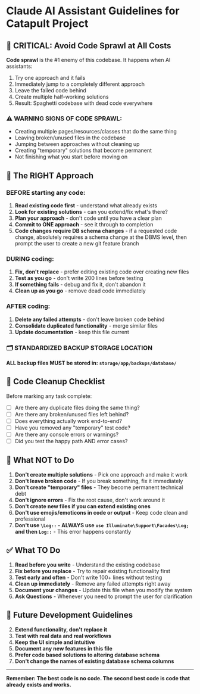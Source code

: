 # Claude AI Assistant Guidelines for Catapult Project

## 🚨 CRITICAL: Avoid Code Sprawl at All Costs

**Code sprawl** is the #1 enemy of this codebase. It happens when AI assistants:
1. Try one approach and it fails
2. Immediately jump to a completely different approach 
3. Leave the failed code behind
4. Create multiple half-working solutions
5. Result: Spaghetti codebase with dead code everywhere

### ⚠️ WARNING SIGNS OF CODE SPRAWL:
- Creating multiple pages/resources/classes that do the same thing
- Leaving broken/unused files in the codebase
- Jumping between approaches without cleaning up
- Creating "temporary" solutions that become permanent
- Not finishing what you start before moving on

## 🎯 The RIGHT Approach

### BEFORE starting any code:
1. **Read existing code first** - understand what already exists
2. **Look for existing solutions** - can you extend/fix what's there?
3. **Plan your approach** - don't code until you have a clear plan
4. **Commit to ONE approach** - see it through to completion
5. **Code changes require DB schema changes** - if a requested code change, absolutely requires a schema change at the DBMS level, then prompt the user to create a new git feature branch

### DURING coding:
1. **Fix, don't replace** - prefer editing existing code over creating new files
2. **Test as you go** - don't write 200 lines before testing
3. **If something fails** - debug and fix it, don't abandon it
4. **Clean up as you go** - remove dead code immediately

### AFTER coding:
1. **Delete any failed attempts** - don't leave broken code behind
2. **Consolidate duplicated functionality** - merge similar files
3. **Update documentation** - keep this file current


### 🗂️ STANDARDIZED BACKUP STORAGE LOCATION
**ALL backup files MUST be stored in: `storage/app/backups/database/`**

## 🧹 Code Cleanup Checklist

Before marking any task complete:

- [ ] Are there any duplicate files doing the same thing?
- [ ] Are there any broken/unused files left behind?
- [ ] Does everything actually work end-to-end?
- [ ] Have you removed any "temporary" test code?
- [ ] Are there any console errors or warnings?
- [ ] Did you test the happy path AND error cases?

## 🚫 What NOT to Do

1. **Don't create multiple solutions** - Pick one approach and make it work
2. **Don't leave broken code** - If you break something, fix it immediately
3. **Don't create "temporary" files** - They become permanent technical debt
4. **Don't ignore errors** - Fix the root cause, don't work around it
5. **Don't create new files if you can extend existing ones**
6. **Don't use emojis/emoticons in code or output** - Keep code clean and professional
7. **Don't use `\Log::` - ALWAYS use `use Illuminate\Support\Facades\Log;` and then `Log::`** - This error happens constantly

## ✅ What TO Do

1. **Read before you write** - Understand the existing codebase
2. **Fix before you replace** - Try to repair existing functionality first
3. **Test early and often** - Don't write 100+ lines without testing
4. **Clean up immediately** - Remove any failed attempts right away
5. **Document your changes** - Update this file when you modify the system
6. **Ask Questions** - Whenever you need to prompt the user for clarification

## 🔄 Future Development Guidelines

2. **Extend functionality, don't replace it**
3. **Test with real data and real workflows**
4. **Keep the UI simple and intuitive**
5. **Document any new features in this file**
6. **Prefer code based solutions to altering database schema**
7. **Don't change the names of existing database schema columns**


---

**Remember: The best code is no code. The second best code is code that already exists and works.**